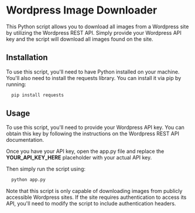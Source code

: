 
# Wordpress Image Downloader

This Python script allows you to download all images from a Wordpress site by utilizing the Wordpress REST API. Simply provide your Wordpress API key and the script will download all images found on the site.

## Installation

To use this script, you'll need to have Python installed on your machine. You'll also need to install the requests library. You can install it via pip by running:





```bash
  pip install requests

```

## Usage

To use this script, you'll need to provide your Wordpress API key. You can obtain this key by following the instructions on the Wordpress REST API documentation.

Once you have your API key, open the app.py file and replace the **YOUR_API_KEY_HERE** placeholder with your actual API key.

Then simply run the script using:

```bash
  python app.py

```

Note that this script is only capable of downloading images from publicly accessible Wordpress sites. If the site requires authentication to access its API, you'll need to modify the script to include authentication headers.


